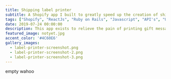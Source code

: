 ```yaml
---
title: Shipping label printer
subtitle: A Shopify app I built to greatly speed up the creation of shipping labels and gift cards for Vela Flowers.
tags: ["Shopify", "ReactJs", "Ruby on Rails", "Javascript", "API's", "UX Design", "Heroku", "Git"]
date: 2019-07-24 00:00:00
description: This app exists to relieve the pain of printing gift messages and shipping labels, then manually matching them up. It uses template matching by order tags to create a simple way of creating labels. It creates shipping labels through the Royal Mail API, and matches them with their gift message, then exports them as a pdf ready to be printed in bulk by an industrial printer. 
featured_image: notyet.jpg
accent_color: '#4C60E6'
gallery_images:
  - label-printer-screenshot.png
  - label-printer-screenshot-2.png
  - label-printer-screenshot-3.png
---
```


empty wahoo
